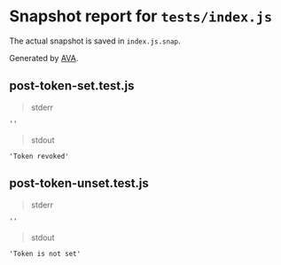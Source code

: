 # Snapshot report for `tests/index.js`

The actual snapshot is saved in `index.js.snap`.

Generated by [AVA](https://avajs.dev).

## post-token-set.test.js

> stderr

    ''

> stdout

    'Token revoked'

## post-token-unset.test.js

> stderr

    ''

> stdout

    'Token is not set'
